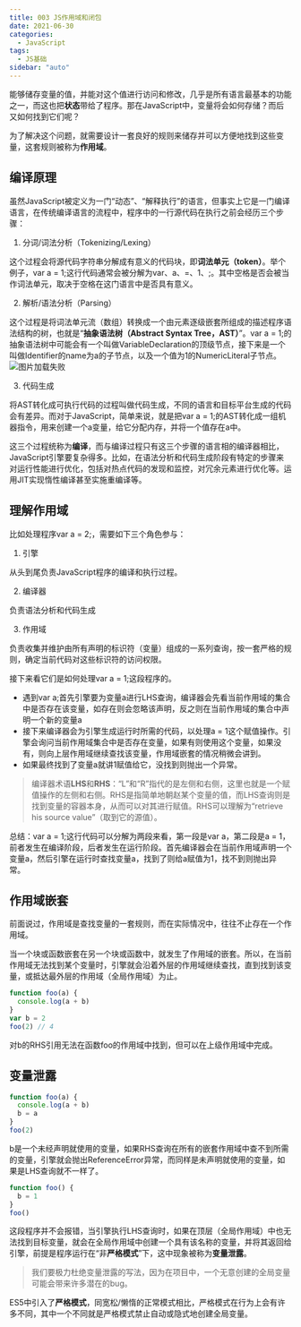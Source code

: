 ```yaml
---
title: 003 JS作用域和闭包
date: 2021-06-30
categories:
  - JavaScript
tags:
  - JS基础
sidebar: "auto"
---
```


能够储存变量的值，并能对这个值进行访问和修改，几乎是所有语言最基本的功能之一，而这也把**状态**带给了程序。那在JavaScript中，变量将会如何存储？而后又如何找到它们呢？

为了解决这个问题，就需要设计一套良好的规则来储存并可以方便地找到这些变量，这套规则被称为**作用域**。

## 编译原理

虽然JavaScript被定义为一门“动态”、“解释执行”的语言，但事实上它是一门编译语言，在传统编译语言的流程中，程序中的一行源代码在执行之前会经历三个步骤：
1. 分词/词法分析（Tokenizing/Lexing）

这个过程会将源代码字符串分解成有意义的代码块，即**词法单元（token）**。举个例子，var a = 1;这行代码通常会被分解为var、a、=、1、;。其中空格是否会被当作词法单元，取决于空格在这门语言中是否具有意义。

2. 解析/语法分析（Parsing）

这个过程是将词法单元流（数组）转换成一个由元素逐级嵌套所组成的描述程序语法结构的树，也就是“**抽象语法树（Abstract Syntax Tree，AST）**”。var a = 1;的抽象语法树中可能会有一个叫做VariableDeclaration的顶级节点，接下来是一个叫做Identifier的name为a的子节点，以及一个值为1的NumericLiteral子节点。
<img :src="$withBase('/js/ast.png')" alt="图片加载失败">

3. 代码生成

将AST转化成可执行代码的过程叫做代码生成，不同的语言和目标平台生成的代码会有差异。而对于JavaScript，简单来说，就是把var a = 1;的AST转化成一组机器指令，用来创建一个a变量，给它分配内存，并将一个值存在a中。

这三个过程统称为**编译**，而与编译过程只有这三个步骤的语言相的编译器相比，JavaScript引擎要复杂得多。比如，在语法分析和代码生成阶段有特定的步骤来对运行性能进行优化，包括对热点代码的发现和监控，对冗余元素进行优化等。运用JIT实现惰性编译甚至实施重编译等。

## 理解作用域

比如处理程序var a = 2;，需要如下三个角色参与：

1. 引擎

从头到尾负责JavaScript程序的编译和执行过程。

2. 编译器

负责语法分析和代码生成

3. 作用域

负责收集并维护由所有声明的标识符（变量）组成的一系列查询，按一套严格的规则，确定当前代码对这些标识符的访问权限。

接下来看它们是如何处理var a = 1;这段程序的。

- 遇到var a;首先引擎要为变量a进行LHS查询，编译器会先看当前作用域的集合中是否存在该变量，如存在则会忽略该声明，反之则在当前作用域的集合中声明一个新的变量a
- 接下来编译器会为引擎生成运行时所需的代码，以处理a = 1这个赋值操作。引擎会询问当前作用域集合中是否存在变量，如果有则使用这个变量，如果没有，则向上层作用域继续查找该变量，作用域嵌套的情况稍微会讲到。
- 如果最终找到了变量a就讲1赋值给它，没找到则抛出一个异常。

> 编译器术语**LHS**和**RHS**：“L”和“R”指代的是左侧和右侧，这里也就是一个赋值操作的左侧和右侧。RHS是指简单地朝赵某个变量的值，而LHS查询则是找到变量的容器本身，从而可以对其进行赋值。RHS可以理解为“retrieve his source value”（取到它的源值）。

总结：var a = 1;这行代码可以分解为两段来看，第一段是var a，第二段是a = 1，前者发生在编译阶段，后者发生在运行阶段。首先编译器会在当前作用域声明一个变量a，然后引擎在运行时查找变量a，找到了则给a赋值为1，找不到则抛出异常。

## 作用域嵌套

前面说过，作用域是查找变量的一套规则，而在实际情况中，往往不止存在一个作用域。

当一个块或函数嵌套在另一个块或函数中，就发生了作用域的嵌套。所以，在当前作用域无法找到某个变量时，引擎就会沿着外层的作用域继续查找，直到找到该变量，或抵达最外层的作用域（全局作用域）为止。

```js
function foo(a) {
  console.log(a + b)
}
var b = 2
foo(2) // 4
```

对b的RHS引用无法在函数foo的作用域中找到，但可以在上级作用域中完成。

## 变量泄露

```js
function foo(a) {
  console.log(a + b)
  b = a
}
foo(2)
```
b是一个未经声明就使用的变量，如果RHS查询在所有的嵌套作用域中查不到所需的变量，引擎就会抛出ReferenceError异常，而同样是未声明就使用的变量，如果是LHS查询就不一样了。

```js
function foo() {
  b = 1
}
foo()
```
这段程序并不会报错，当引擎执行LHS查询时，如果在顶层（全局作用域）中也无法找到目标变量，就会在全局作用域中创建一个具有该名称的变量，并将其返回给引擎，前提是程序运行在“非**严格模式**”下，这中现象被称为**变量泄露**。

> 我们要极力杜绝变量泄露的写法，因为在项目中，一个无意创建的全局变量可能会带来许多潜在的bug。

ES5中引入了**严格模式**，同宽松/懒惰的正常模式相比，严格模式在行为上会有许多不同，其中一个不同就是严格模式禁止自动或隐式地创建全局变量。